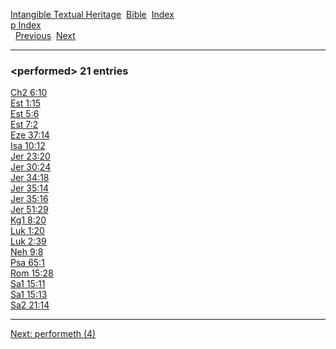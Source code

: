 [Intangible Textual Heritage](../../index)  [Bible](../index) 
[Index](index)   
[p Index](_p_)  
  [Previous](c08398)  [Next](c08400) 

------------------------------------------------------------------------

### &lt;performed&gt; 21 entries

[Ch2 6:10](../kjv/ch2006.htm#010)  
[Est 1:15](../kjv/est001.htm#015)  
[Est 5:6](../kjv/est005.htm#006)  
[Est 7:2](../kjv/est007.htm#002)  
[Eze 37:14](../kjv/eze037.htm#014)  
[Isa 10:12](../kjv/isa010.htm#012)  
[Jer 23:20](../kjv/jer023.htm#020)  
[Jer 30:24](../kjv/jer030.htm#024)  
[Jer 34:18](../kjv/jer034.htm#018)  
[Jer 35:14](../kjv/jer035.htm#014)  
[Jer 35:16](../kjv/jer035.htm#016)  
[Jer 51:29](../kjv/jer051.htm#029)  
[Kg1 8:20](../kjv/kg1008.htm#020)  
[Luk 1:20](../kjv/luk001.htm#020)  
[Luk 2:39](../kjv/luk002.htm#039)  
[Neh 9:8](../kjv/neh009.htm#008)  
[Psa 65:1](../kjv/psa065.htm#001)  
[Rom 15:28](../kjv/rom015.htm#028)  
[Sa1 15:11](../kjv/sa1015.htm#011)  
[Sa1 15:13](../kjv/sa1015.htm#013)  
[Sa2 21:14](../kjv/sa2021.htm#014)  

------------------------------------------------------------------------

[Next: performeth (4)](c08400)
